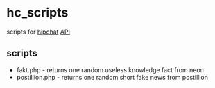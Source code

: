 # hc_scripts
scripts for [hipchat](https://www.hipchat.com/) [API](https://www.hipchat.com/docs/apiv2)

## scripts
- fakt.php - returns one random useless knowledge fact from neon
- postillion.php - returns one random short fake news from postillion

